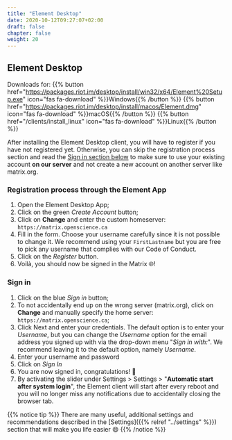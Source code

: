 ```yaml
---
title: "Element Desktop"
date: 2020-10-12T09:27:07+02:00
draft: false
chapter: false
weight: 20
---
```


## Element Desktop

Downloads for:
{{% button href="https://packages.riot.im/desktop/install/win32/x64/Element%20Setup.exe" icon="fas fa-download" %}}Windows{{% /button %}}
{{% button href="https://packages.riot.im/desktop/install/macos/Element.dmg" icon="fas fa-download" %}}macOS{{% /button %}}
{{% button href="/clients/install_linux" icon="fas fa-download" %}}Linux{{% /button %}}

After installing the Element Desktop client, you will have to register if you
have not registered yet. Otherwise, you can skip the registration process
section and read the [Sign in section below](#sign-in) to make sure to use your
existing account **on our server** and not create a new account on another
server like matrix.org.

### Registration process through the Element App

1. Open the Element Desktop App;
1. Click on the green _Create Account_ button;
1. Click on **Change** and enter the custom homeserver:
   `https://matrix.openscience.ca`
1. Fill in the form. Choose your username carefully since it is not possible to
   change it. We recommend using your `FirstLastname` but you are free to pick
   any username that complies with our Code of Conduct.
1. Click on the _Register_ button.
1. Voilà, you should now be signed in the Matrix 🌐!

### Sign in

1. Click on the blue _Sign in_ button;
1. To not accidentally end up on the wrong server (matrix.org), click on
   **Change** and manually specify the home server:
   `https://matrix.openscience.ca`;
1. Click Next and enter your credentials. The default option is to enter your
   _Username_, but you can change the _Username_ option for the email address
   you signed up with via the drop-down menu "_Sign in with:_". We recommend
   leaving it to the default option, namely _Username_.
1. Enter your username and password
1. Click on _Sign In_
1. You are now signed in, congratulations! :tada:
1. By activating the slider under Settings > Settings > "**Automatic start after
   system login**", the Element client will start after every reboot and you
   will no longer miss any notifications due to accidentally closing the browser
   tab.

{{% notice tip %}} There are many useful, additional settings and
recommendations described in the [Settings]({{% relref "../settings" %}})
section that will make you life easier :smile: {{% /notice %}}
